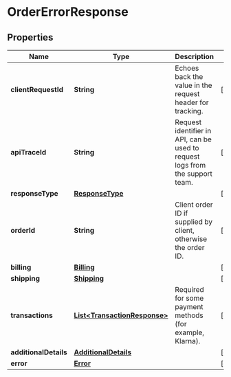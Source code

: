 

# OrderErrorResponse

## Properties

Name | Type | Description | Notes
------------ | ------------- | ------------- | -------------
**clientRequestId** | **String** | Echoes back the value in the request header for tracking. |  [optional]
**apiTraceId** | **String** | Request identifier in API, can be used to request logs from the support team. |  [optional]
**responseType** | [**ResponseType**](ResponseType.md) |  |  [optional]
**orderId** | **String** | Client order ID if supplied by client, otherwise the order ID. |  [optional]
**billing** | [**Billing**](Billing.md) |  |  [optional]
**shipping** | [**Shipping**](Shipping.md) |  |  [optional]
**transactions** | [**List&lt;TransactionResponse&gt;**](TransactionResponse.md) | Required for some payment methods (for example, Klarna). |  [optional]
**additionalDetails** | [**AdditionalDetails**](AdditionalDetails.md) |  |  [optional]
**error** | [**Error**](Error.md) |  |  [optional]



